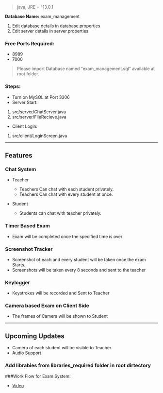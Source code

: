 > java, JRE = ^13.0.1

**Database Name:** exam_management

1. Edit database details in database.properties
1. Edit server details in server.properties

 
### Free Ports Required:
* 8989
* 7000

> Please import Database named "exam_management.sql" available at root folder.

### Steps:
* Turn on MySQL at Port 3306
* Server Start:
1. src/server/ChatServer.java
2. src/server/FileRecieve.java

* Client Login:
1. src/client/LoginScreen.java

----
## Features

### Chat System

- Teacher
  * Teachers Can chat with each student privately.
  * Teachers Can chat with every student at once.

- Student
  * Students can chat with teacher privately.

### Timer Based Exam
- Exam will be completed once the specified time is over

### Screenshot Tracker
- Screenshot of each and every student will be taken once the exam Starts.
- Screenshots will be taken every 8 seconds and sent to the teacher

### Keylogger
- Keystrokes will be recorded and Sent to Teacher

### Camera based Exam on Client Side
- The frames of Camera will be shown to Student

----

## Upcoming Updates
- Camera of each student will be visible to Teacher.
- Audio Support


### Add librabies from libraries_required folder in root dirtectory


###Work Flow for Exam System:
* [Video](https://www.youtube.com/watch?v=jVKEess1Y6o&t=80s)